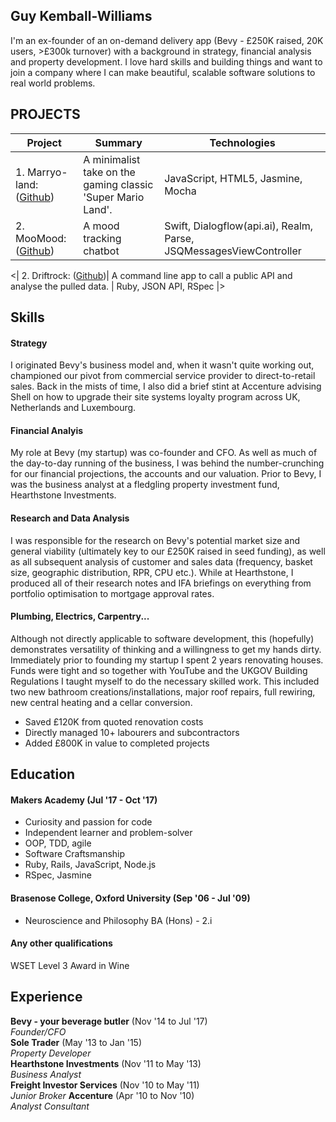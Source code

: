 ## Guy Kemball-Williams

I'm an ex-founder of an on-demand delivery app (Bevy - £250K raised, 20K users, >£300k turnover) with a background in strategy, financial analysis and property development. I love hard skills and building things and want to join a company where I can make beautiful, scalable software solutions to real world problems.

## PROJECTS
| Project       | Summary       | Technologies |
| ------------- |---------------| --------------|
| 1. Marryo-land: ([Github](https://github.com/nick-otter/marryo-land))| A minimalist take on the gaming classic 'Super Mario Land'. | JavaScript, HTML5, Jasmine, Mocha |
| 2. MooMood: ([Github](github.com/jenniferbacon01/moomood)) | A mood tracking chatbot | Swift, Dialogflow(api.ai), Realm, Parse, JSQMessagesViewController |

<| 2. Driftrock: ([Github](https://github.com/gsgkw/driftrockTT))| A command line app to call a public API and analyse the pulled data. | Ruby, JSON API, RSpec |>


## Skills

#### Strategy

I originated Bevy's business model and, when it wasn't quite working out, championed our pivot from commercial service provider to direct-to-retail sales. Back in the mists of time, I also did a brief stint at Accenture advising Shell on how to upgrade their site systems loyalty program across UK, Netherlands and Luxembourg.

#### Financial Analyis

My role at Bevy (my startup) was co-founder and CFO. As well as much of the day-to-day running of the business, I was behind the number-crunching for our financial projections, the accounts and our valuation. Prior to Bevy, I was the business analyst at a fledgling property investment fund, Hearthstone Investments.

#### Research and Data Analysis

I was responsible for the research on Bevy's potential market size and general viability (ultimately key to our £250K raised in seed funding), as well as all subsequent analysis of customer and sales data (frequency, basket size, geographic distribution, RPR, CPU etc.). While at Hearthstone, I produced all of their research notes and IFA briefings on everything from portfolio optimisation to mortgage approval rates.

#### Plumbing, Electrics, Carpentry...

Although not directly applicable to software development, this (hopefully) demonstrates versatility of thinking and a willingness to get my hands dirty. Immediately prior to founding my startup I spent 2 years renovating houses. Funds were tight and so together with YouTube and the UKGOV Building Regulations I taught myself to do the necessary skilled work. This included two new bathroom creations/installations, major roof repairs, full rewiring, new central heating and a cellar conversion.

- Saved £120K from quoted renovation costs
- Directly managed 10+ labourers and subcontractors
- Added £800K in value to completed projects


## Education

#### Makers Academy (Jul '17 - Oct '17)

- Curiosity and passion for code
- Independent learner and problem-solver
- OOP, TDD, agile
- Software Craftsmanship
- Ruby, Rails, JavaScript, Node.js
- RSpec, Jasmine

#### Brasenose College, Oxford University (Sep '06 - Jul '09)

- Neuroscience and Philosophy BA (Hons) - 2.i

#### Any other qualifications
WSET Level 3 Award in Wine

## Experience

**Bevy - your beverage butler** (Nov '14 to Jul '17)    
*Founder/CFO*  
**Sole Trader** (May '13 to Jan '15)   
*Property Developer*  
**Hearthstone Investments** (Nov '11 to May '13)   
*Business Analyst*  
**Freight Investor Services** (Nov '10 to May '11)   
*Junior Broker* 
**Accenture** (Apr '10 to Nov '10)   
*Analyst Consultant*    
